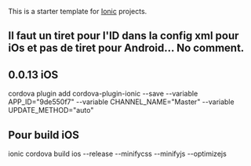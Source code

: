 This is a starter template for [Ionic](http://ionicframework.com/docs/) projects.

## Il faut un tiret pour l'ID dans la config xml pour iOs et pas de tiret pour Android... No comment.

## 0.0.13 iOS


cordova plugin add cordova-plugin-ionic --save --variable APP_ID="9de550f7" --variable CHANNEL_NAME="Master" --variable UPDATE_METHOD="auto"


## Pour build iOS
ionic cordova build ios --release --minifycss --minifyjs --optimizejs